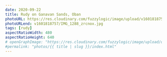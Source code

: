 ```yaml
---
date: 2020-09-22
title: Rudy on Ganavan Sands, Oban
photoURL: https://res.cloudinary.com/fuzzylogic/image/upload/v1601818757/IMG_1288_zrcnox.jpg
photoURLend: v1601818757/IMG_1288_zrcnox.jpg
tags: [rudy]
aspectRatioWidth: 480
aspectRatioHeight: 640
# openGraphImage: "https://res.cloudinary.com/fuzzylogic/image/upload/q_auto,f_auto,w_1200/v1581756788/Feb_2020_Record_Shopping_v3_v5f3zh.jpg"
#permalink: "photos/{{ title | slug }}/index.html"
---
```

